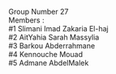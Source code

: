 Group Number 27  
Members :  
#1 Slimani 	Imad Zakaria El-haj  
#2 AitYahia 	Sarah Massylia    
#3 Barkou 	Abderrahmane  
#4 Kennouche 	Mouad  
#5 Admane  	AbdelMalek  
